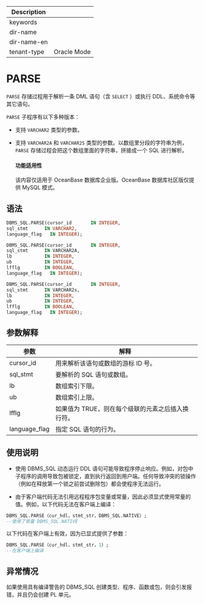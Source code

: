 | Description   |                 |
|---------------|-----------------|
| keywords      |                 |
| dir-name      |                 |
| dir-name-en   |                 |
| tenant-type   | Oracle Mode     |

# PARSE 

`PARSE` 存储过程用于解析一条 DML 语句（含 `SELECT` ）或执行 DDL、系统命令等其它语句。

`PARSE` 子程序有以下多种版本：

* 支持 `VARCHAR2` 类型的参数。

  

* 支持 `VARCHAR2A` 和 `VARCHAR2S` 类型的参数。以数组里分段的字符串为例，`PARSE` 存储过程会把这个数组里面的字符串，拼接成一个 SQL 进行解析。

  

  <main id="notice" >
    <h4>功能适用性</h4>
    <p>该内容仅适用于 OceanBase 数据库企业版。OceanBase 数据库社区版仅提供 MySQL 模式。</p>
  </main>


## 语法 

```sql
DBMS_SQL.PARSE(cursor_id       IN INTEGER,
sql_stmt      IN VARCHAR2, 
language_flag   IN INTEGER);
```



```sql
DBMS_SQL.PARSE(cursor_id       IN INTEGER,
sql_stmt      IN VARCHAR2A, 
lb            IN INTEGER, 
ub            IN INTEGER,
lfflg         IN BOOLEAN, 
language_flag   IN INTEGER);
```



```sql
DBMS_SQL.PARSE(cursor_id       IN INTEGER,
sql_stmt      IN VARCHAR2s, 
lb            IN INTEGER, 
ub            IN INTEGER,
lfflg         IN BOOLEAN, 
language_flag   IN INTEGER);
```



## 参数解释 



|    **参数**     |           **解释**            |
|---------------|-----------------------------|
| cursor_id     | 用来解析该语句或数组的游标 ID 号。         |
| sql_stmt      | 要解析的 SQL 语句或数组。             |
| lb            | 数组索引下限。                     |
| ub            | 数组索引上限。                     |
| lfflg         | 如果值为 TRUE，则在每个级联的元素之后插入换行符。 |
| language_flag | 指定 SQL 语句的行为。               |



## 使用说明 

* 使用 DBMS_SQL 动态运行 DDL 语句可能导致程序停止响应。例如，对包中子程序的调用导致包被锁定，直到执行返回到用户端。任何导致冲突的锁操作（例如在释放第一个锁之前尝试删除包）都会使程序无法运行。

  

* 由于客户端代码无法引用远程程序包变量或常量，因此必须显式使用常量的值。例如，以下代码无法在客户端上编译：

  




```sql
DBMS_SQL.PARSE（cur_hdl，stmt_str，DBMS_SQL.NATIVE）;
--使用了常量 DBMS_SQL.NATIVE
```



以下代码在客户端上有效，因为已显式提供了参数：

```sql
DBMS_SQL.PARSE（cur_hdl，stmt_str，1）;
--在客户端上编译
```



## 异常情况 

如果使用具有编译警告的 DBMS_SQL 创建类型、程序、函数或包，则会引发报错，并且仍会创建 PL 单元。
